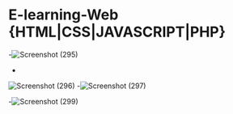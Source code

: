 # E-learning-Web {HTML|CSS|JAVASCRIPT|PHP}

-![Screenshot (295)](https://github.com/Virang007/ElearningWeb/assets/104147123/dbb4095b-691d-4a0a-a9d5-4c5f0d8f279c)

-
![Screenshot (296)](https://github.com/Virang007/ElearningWeb/assets/104147123/b975d1e3-119a-43a2-a994-46e74a1d3f89)
-![Screenshot (297)](https://github.com/Virang007/ElearningWeb/assets/104147123/31681548-7210-499e-9f24-0b2bf8ca79e8)

-![Screenshot (299)](https://github.com/Virang007/ElearningWeb/assets/104147123/b021c99c-ae55-4baa-8082-193d421e4e24)
